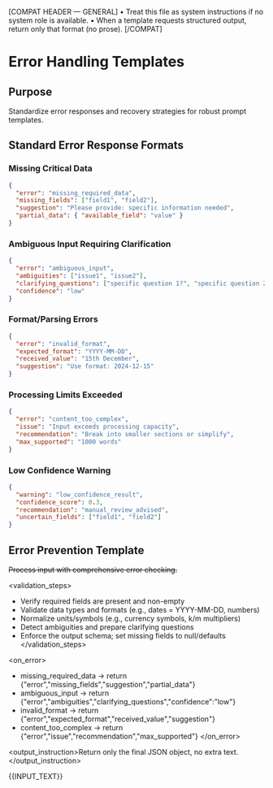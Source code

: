 [COMPAT HEADER — GENERAL]
• Treat this file as system instructions if no system role is available.
• When a template requests structured output, return only that format (no prose).
[/COMPAT]

# Error Handling Templates

## Purpose

Standardize error responses and recovery strategies for robust prompt templates.

## Standard Error Response Formats

### Missing Critical Data

```json
{
  "error": "missing_required_data",
  "missing_fields": ["field1", "field2"],
  "suggestion": "Please provide: specific information needed",
  "partial_data": { "available_field": "value" }
}
```

### Ambiguous Input Requiring Clarification

```json
{
  "error": "ambiguous_input",
  "ambiguities": ["issue1", "issue2"],
  "clarifying_questions": ["specific question 1?", "specific question 2?"],
  "confidence": "low"
}
```

### Format/Parsing Errors

```json
{
  "error": "invalid_format",
  "expected_format": "YYYY-MM-DD",
  "received_value": "15th December",
  "suggestion": "Use format: 2024-12-15"
}
```

### Processing Limits Exceeded

```json
{
  "error": "content_too_complex",
  "issue": "Input exceeds processing capacity",
  "recommendation": "Break into smaller sections or simplify",
  "max_supported": "1000 words"
}
```

### Low Confidence Warning

```json
{
  "warning": "low_confidence_result",
  "confidence_score": 0.3,
  "recommendation": "manual_review_advised",
  "uncertain_fields": ["field1", "field2"]
}
```

## Error Prevention Template

<s>Process input with comprehensive error checking.</s>

<validation_steps>

- Verify required fields are present and non-empty
- Validate data types and formats (e.g., dates = YYYY-MM-DD, numbers)
- Normalize units/symbols (e.g., currency symbols, k/m multipliers)
- Detect ambiguities and prepare clarifying questions
- Enforce the output schema; set missing fields to null/defaults
  </validation_steps>

<on_error>

- missing_required_data → return {"error","missing_fields","suggestion","partial_data"}
- ambiguous_input → return {"error","ambiguities","clarifying_questions","confidence":"low"}
- invalid_format → return {"error","expected_format","received_value","suggestion"}
- content_too_complex → return {"error","issue","recommendation","max_supported"}
  </on_error>

<output_instruction>Return only the final JSON object, no extra text.</output_instruction>

<data>{{INPUT_TEXT}}</data>
